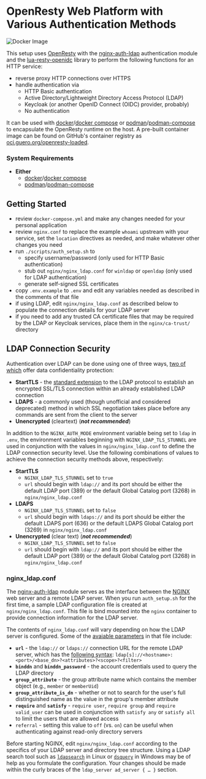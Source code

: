 # OpenResty Web Platform with Various Authentication Methods

![Docker Image](https://github.com/mmguero/openresty-loaded/workflows/openresty-loaded-build-push-ghcr/badge.svg)

This setup uses [OpenResty](https://openresty.org/en/) with the [nginx-auth-ldap](https://github.com/mmguero-dev/nginx-auth-ldap) authentication module and the [lua-resty-openidc](https://github.com/zmartzone/lua-resty-openidc/) library to perform the following functions for an HTTP service:

* reverse proxy HTTP connections over HTTPS
* handle authentication via
    - HTTP Basic authentication
    - Active Directory/Lightweight Directory Access Protocol (LDAP)
    - Keycloak (or another OpenID Connect (OIDC) provider, probably)
    - No authentication

It can be used with [docker](https://docs.docker.com/get-docker/)/[docker compose](https://docs.docker.com/compose/) or [podman](https://podman.io/)/[podman-compose](https://github.com/containers/podman-compose) to encapsulate the OpenResty runtime on the host. A pre-built container image can be found on GitHub's container registry as [oci.guero.org/openresty-loaded](https://github.com/mmguero/openresty-loaded/pkgs/container/openresty-loaded).

### System Requirements

* **Either**
    * [docker](https://docs.docker.com/get-docker/)/[docker compose](https://docs.docker.com/compose/)
    * [podman](https://podman.io/getting-started/installation)/[podman-compose](https://github.com/containers/podman-compose)

## Getting Started

* review `docker-compose.yml` and make any changes needed for your personal application
* review `nginx.conf` to replace the example `whoami` upstream with your service, set the `location` directives as needed, and make whatever other changes you need
* run `./scripts/auth_setup.sh` to
    * specify username/password (only used for HTTP Basic authentication)
    * stub out `nginx/nginx_ldap.conf` for `winldap` or `openldap` (only used for LDAP authentication)
    * generate self-signed SSL certificates
* copy `.env.example` to `.env` and edit any variables needed as described in the comments of that file
* if using LDAP, edit `nginx/nginx_ldap.conf` as described below to populate the connection details for your LDAP server
* if you need to add any trusted CA certificate files that may be required by the LDAP or Keycloak services, place them in the `nginx/ca-trust/` directory

## LDAP Connection Security

Authentication over LDAP can be done using one of three ways, [two of which](https://docs.microsoft.com/en-us/openspecs/windows_protocols/ms-adts/8e73932f-70cf-46d6-88b1-8d9f86235e81) offer data confidentiality protection: 

* **StartTLS** - the [standard extension](https://tools.ietf.org/html/rfc2830) to the LDAP protocol to establish an encrypted SSL/TLS connection within an already established LDAP connection
* **LDAPS** - a commonly used (though unofficial and considered deprecated) method in which SSL negotiation takes place before any commands are sent from the client to the server
* **Unencrypted** (cleartext) (***not recommended***)

In addition to the `NGINX_AUTH_MODE` environment variable being set to `ldap` in `.env`, the environment variables beginning with `NGINX_LDAP_TLS_STUNNEL` are used in conjunction with the values in `nginx/nginx_ldap.conf` to define the LDAP connection security level. Use the following combinations of values to achieve the connection security methods above, respectively:

* **StartTLS**
    - `NGINX_LDAP_TLS_STUNNEL` set to `true`
    - `url` should begin with `ldap://` and its port should be either the default LDAP port (389) or the default Global Catalog port (3268) in `nginx/nginx_ldap.conf` 
* **LDAPS**
    - `NGINX_LDAP_TLS_STUNNEL` set to `false`
    - `url` should begin with `ldaps://` and its port should be either the default LDAPS port (636) or the default LDAPS Global Catalog port (3269) in `nginx/nginx_ldap.conf` 
* **Unencrypted** (clear text) (***not recommended***)
    - `NGINX_LDAP_TLS_STUNNEL` set to `false`
    - `url` should begin with `ldap://` and its port should be either the default LDAP port (389) or the default Global Catalog port (3268) in `nginx/nginx_ldap.conf` 

### nginx_ldap.conf

The [nginx-auth-ldap](https://github.com/mmguero-dev/nginx-auth-ldap) module serves as the interface between the [NGINX](https://nginx.org/) web server and a remote LDAP server. When you run `auth_setup.sh` for the first time, a sample LDAP configuration file is created at `nginx/nginx_ldap.conf`. This file is bind mounted into the `nginx` container to provide connection information for the LDAP server.

The contents of `nginx_ldap.conf` will vary depending on how the LDAP server is configured. Some of the [avaiable parameters](https://github.com/mmguero-dev/nginx-auth-ldap#available-config-parameters) in that file include:

* **`url`** - the `ldap://` or `ldaps://` connection URL for the remote LDAP server, which has the [following syntax](https://www.ietf.org/rfc/rfc2255.txt): `ldap[s]://<hostname>:<port>/<base_dn>?<attributes>?<scope>?<filter>`
* **`binddn`** and **`binddn_password`** - the account credentials used to query the LDAP directory
* **`group_attribute`** - the group attribute name which contains the member object (e.g., `member` or `memberUid`)
* **`group_attribute_is_dn`** - whether or not to search for the user's full distinguished name as the value in the group's member attribute
* **`require`** and **`satisfy`** - `require user`, `require group` and `require valid_user` can be used in conjunction with `satisfy any` or `satisfy all` to limit the users that are allowed access
* `referral` - setting this value to `off` (vs. `on`) can be useful when authenticating against read-only directory servers

Before starting NGINX, edit `nginx/nginx_ldap.conf` according to the specifics of your LDAP server and directory tree structure. Using a LDAP search tool such as [`ldapsearch`](https://www.openldap.org/software/man.cgi?query=ldapsearch) in Linux or [`dsquery`](https://social.technet.microsoft.com/wiki/contents/articles/2195.active-directory-dsquery-commands.aspx) in Windows may be of help as you formulate the configuration. Your changes should be made within the curly braces of the `ldap_server ad_server { … }` section.
